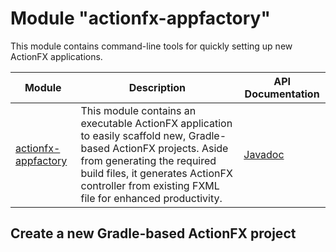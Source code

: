 # Module "actionfx-appfactory"

This module contains command-line tools for quickly setting up new ActionFX applications.

Module | Description | API Documentation  
------ | ----------- | ----------------- 
[actionfx-appfactory](README.md) | This module contains an executable ActionFX application to easily scaffold new, Gradle-based ActionFX projects. Aside from generating the required build files, it generates ActionFX controller from existing FXML file for enhanced productivity. | [Javadoc](https://martinkoster.github.io/actionfx/1.5.0/actionfx-appfactory/index.html) 

## Create a new Gradle-based ActionFX project

